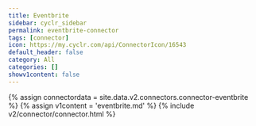 ```yaml
---
title: Eventbrite
sidebar: cyclr_sidebar
permalink: eventbrite-connector
tags: [connector]
icon: https://my.cyclr.com/api/ConnectorIcon/16543
default_header: false
category: All
categories: []
showv1content: false
---
```

{% assign connectordata = site.data.v2.connectors.connector-eventbrite %}
{% assign v1content = 'eventbrite.md' %}
{% include v2/connector/connector.html %}	